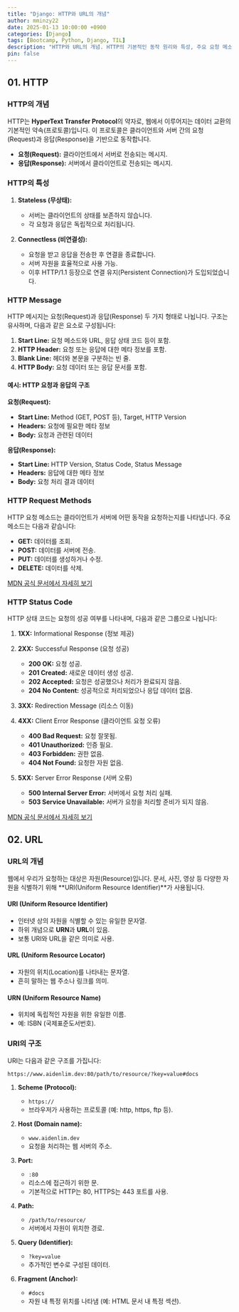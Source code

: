 ```yaml
---
title: "Django: HTTP와 URL의 개념"
author: mminzy22
date: 2025-01-13 10:00:00 +0900
categories: [Django]
tags: [Bootcamp, Python, Django, TIL]
description: "HTTP와 URL의 개념. HTTP의 기본적인 동작 원리와 특성, 주요 요청 메소드와 상태 코드, 그리고 URL의 구조와 구성 요소를 다룹니다."
pin: false
---
```




## **01. HTTP**

### HTTP의 개념

HTTP는 **HyperText Transfer Protocol**의 약자로, 웹에서 이루어지는 데이터 교환의 기본적인 약속(프로토콜)입니다. 이 프로토콜은 클라이언트와 서버 간의 요청(Request)과 응답(Response)을 기반으로 동작합니다.

- **요청(Request):** 클라이언트에서 서버로 전송되는 메시지.
- **응답(Response):** 서버에서 클라이언트로 전송되는 메시지.

### HTTP의 특성

1. **Stateless (무상태):**
   - 서버는 클라이언트의 상태를 보존하지 않습니다.
   - 각 요청과 응답은 독립적으로 처리됩니다.

2. **Connectless (비연결성):**
   - 요청을 받고 응답을 전송한 후 연결을 종료합니다.
   - 서버 자원을 효율적으로 사용 가능.
   - 이후 HTTP/1.1 등장으로 연결 유지(Persistent Connection)가 도입되었습니다.

### HTTP Message

HTTP 메시지는 요청(Request)과 응답(Response) 두 가지 형태로 나뉩니다. 구조는 유사하며, 다음과 같은 요소로 구성됩니다:

1. **Start Line:** 요청 메소드와 URL, 응답 상태 코드 등이 포함.
2. **HTTP Header:** 요청 또는 응답에 대한 메타 정보를 포함.
3. **Blank Line:** 헤더와 본문을 구분하는 빈 줄.
4. **HTTP Body:** 요청 데이터 또는 응답 문서를 포함.

#### 예시: HTTP 요청과 응답의 구조

**요청(Request):**
- **Start Line:** Method (GET, POST 등), Target, HTTP Version
- **Headers:** 요청에 필요한 메타 정보
- **Body:** 요청과 관련된 데이터

**응답(Response):**
- **Start Line:** HTTP Version, Status Code, Status Message
- **Headers:** 응답에 대한 메타 정보
- **Body:** 요청 처리 결과 데이터

### HTTP Request Methods

HTTP 요청 메소드는 클라이언트가 서버에 어떤 동작을 요청하는지를 나타냅니다. 주요 메소드는 다음과 같습니다:

- **GET:** 데이터를 조회.
- **POST:** 데이터를 서버에 전송.
- **PUT:** 데이터를 생성하거나 수정.
- **DELETE:** 데이터를 삭제.

[MDN 공식 문서에서 자세히 보기](https://developer.mozilla.org/ko/docs/Web/HTTP/Methods)

### HTTP Status Code

HTTP 상태 코드는 요청의 성공 여부를 나타내며, 다음과 같은 그룹으로 나뉩니다:

1. **1XX:** Informational Response (정보 제공)
2. **2XX:** Successful Response (요청 성공)
   - **200 OK:** 요청 성공.
   - **201 Created:** 새로운 데이터 생성 성공.
   - **202 Accepted:** 요청은 성공했으나 처리가 완료되지 않음.
   - **204 No Content:** 성공적으로 처리되었으나 응답 데이터 없음.

3. **3XX:** Redirection Message (리소스 이동)
4. **4XX:** Client Error Response (클라이언트 요청 오류)
   - **400 Bad Request:** 요청 잘못됨.
   - **401 Unauthorized:** 인증 필요.
   - **403 Forbidden:** 권한 없음.
   - **404 Not Found:** 요청한 자원 없음.

5. **5XX:** Server Error Response (서버 오류)
   - **500 Internal Server Error:** 서버에서 요청 처리 실패.
   - **503 Service Unavailable:** 서버가 요청을 처리할 준비가 되지 않음.

[MDN 공식 문서에서 자세히 보기](https://developer.mozilla.org/ko/docs/Web/HTTP/Status)


## **02. URL**

### URL의 개념

웹에서 우리가 요청하는 대상은 자원(Resource)입니다. 문서, 사진, 영상 등 다양한 자원을 식별하기 위해 **URI(Uniform Resource Identifier)**가 사용됩니다.

#### URI (Uniform Resource Identifier)
- 인터넷 상의 자원을 식별할 수 있는 유일한 문자열.
- 하위 개념으로 **URN**과 **URL**이 있음.
- 보통 URI와 URL을 같은 의미로 사용.

#### URL (Uniform Resource Locator)
- 자원의 위치(Location)를 나타내는 문자열.
- 흔히 말하는 웹 주소나 링크를 의미.

#### URN (Uniform Resource Name)
- 위치에 독립적인 자원을 위한 유일한 이름.
- 예: ISBN (국제표준도서번호).

### URI의 구조

URI는 다음과 같은 구조를 가집니다:

```
https://www.aidenlim.dev:80/path/to/resource/?key=value#docs
```

1. **Scheme (Protocol):**
   - `https://`
   - 브라우저가 사용하는 프로토콜 (예: http, https, ftp 등).

2. **Host (Domain name):**
   - `www.aidenlim.dev`
   - 요청을 처리하는 웹 서버의 주소.

3. **Port:**
   - `:80`
   - 리소스에 접근하기 위한 문.
   - 기본적으로 HTTP는 80, HTTPS는 443 포트를 사용.

4. **Path:**
   - `/path/to/resource/`
   - 서버에서 자원이 위치한 경로.

5. **Query (Identifier):**
   - `?key=value`
   - 추가적인 변수로 구성된 데이터.

6. **Fragment (Anchor):**
   - `#docs`
   - 자원 내 특정 위치를 나타냄 (예: HTML 문서 내 특정 섹션).

